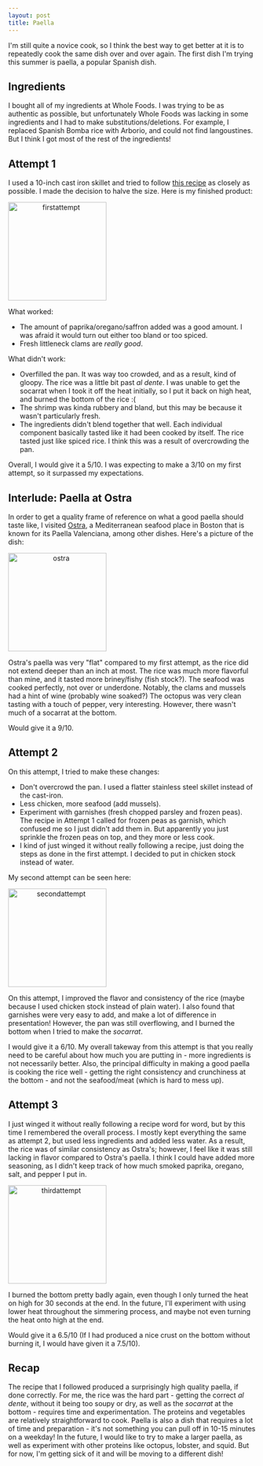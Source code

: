 ```yaml
---
layout: post
title: Paella
---
```


I'm still quite a novice cook, so I think the best way to get better at it is to repeatedly cook the same dish over and over again. The first dish I'm trying this summer is paella, a popular Spanish dish.

## Ingredients
I bought all of my ingredients at Whole Foods. I was trying to be as authentic as possible, but unfortunately Whole Foods was lacking in some ingredients and I had to make substitutions/deletions. For example, I replaced Spanish Bomba rice with Arborio, and could not find langoustines. But I think I got most of the rest of the ingredients!

## Attempt 1
I used a 10-inch cast iron skillet and tried to follow [this recipe][1] as closely as possible. I made the decision to halve the size. Here is my finished product:

<img style="text-align:center;" src="{{site.url}}/images/paella/paella1.jpg'" width="200" alt="firstattempt">

What worked:

* The amount of paprika/oregano/saffron added was a good amount. I was afraid it would turn out either too bland or too spiced.
* Fresh littleneck clams are *really good*. 

What didn't work:

* Overfilled the pan. It was way too crowded, and as a result, kind of gloopy. The rice was a little bit past *al dente*. I was unable to get the socarrat when I took it off the heat initially, so I put it back on high heat, and burned the bottom of the rice :(
* The shrimp was kinda rubbery and bland, but this may be because it wasn't particularly fresh. 
* The ingredients didn't blend together that well. Each individual component basically tasted like it had been cooked by itself. The rice tasted just like spiced rice. I think this was a result of overcrowding the pan.

Overall, I would give it a 5/10. I was expecting to make a 3/10 on my first attempt, so it surpassed my expectations. 

## Interlude: Paella at Ostra

In order to get a quality frame of reference on what a good paella should taste like, I visited [Ostra][2], a Mediterranean seafood place in Boston that is known for its Paella Valenciana, among other dishes. Here's a picture of the dish:

<img style="text-align:center;" src="{{site.url}}/images/paella/paellaOstra.jpg'" width="200" alt="ostra">

Ostra's paella was very "flat" compared to my first attempt, as the rice did not extend deeper than an inch at most. The rice was much more flavorful than mine, and it tasted more briney/fishy (fish stock?). The seafood was cooked perfectly, not over or underdone. Notably, the clams and mussels had a hint of wine (probably wine soaked?) The octopus was very clean tasting with a touch of pepper, very interesting. However, there wasn't much of a socarrat at the bottom.

Would give it a 9/10.


## Attempt 2
On this attempt, I tried to make these changes:

* Don't overcrowd the pan. I used a flatter stainless steel skillet instead of the cast-iron.
* Less chicken, more seafood (add mussels).
* Experiment with garnishes (fresh chopped parsley and frozen peas). The recipe in Attempt 1 called for frozen peas as garnish, which confused me so I just didn't add them in. But apparently you just sprinkle the frozen peas on top, and they more or less cook. 
* I kind of just winged it without really following a recipe, just doing the steps as done in the first attempt. I decided to put in chicken stock instead of water.

My second attempt can be seen here:

<img style="text-align:center;" src="{{site.url}}/images/paella/paella2.jpg'" width="200" alt="secondattempt">

On this attempt, I improved the flavor and consistency of the rice (maybe because I used chicken stock instead of plain water). I also found that garnishes were very easy to add, and make a lot of difference in presentation! However, the pan was still overflowing, and I burned the bottom when I tried to make the *socarrat*.

I would give it a 6/10. My overall takeway from this attempt is that you really need to be careful about how much you are putting in - more ingredients is not necessarily better. Also, the principal difficulty in making a good paella is cooking the rice well - getting the right consistency and crunchiness at the bottom - and not the seafood/meat (which is hard to mess up).

## Attempt 3
I just winged it without really following a recipe word for word, but by this time I remembered the overall process. I mostly kept everything the same as attempt 2, but used less ingredients and added less water. As a result, the rice was of similar consistency as Ostra's; however, I feel like it was still lacking in flavor compared to Ostra's paella. I think I could have added more seasoning, as I didn't keep track of how much smoked paprika, oregano, salt, and pepper I put in. 

<img style="text-align:center;" src="{{site.url}}/images/paella/paella3.jpg'" width="200" alt="thirdattempt">

I burned the bottom pretty badly again, even though I only turned the heat on high for 30 seconds at the end. In the future, I'll experiment with using lower heat throughout the simmering process, and maybe not even turning the heat onto high at the end.

Would give it a 6.5/10 (If I had produced a nice crust on the bottom without burning it, I would have given it a 7.5/10).

## Recap

The recipe that I followed produced a surprisingly high quality paella, if done correctly. For me, the rice was the hard part - getting the correct *al dente*, without it being too soupy or dry, as well as the *socarrat* at the bottom - requires time and experimentation. The proteins and vegetables are relatively straightforward to cook. Paella is also a dish that requires a lot of time and preparation - it's not something you can pull off in 10-15 minutes on a weekday! In the future, I would like to try to make a larger paella, as well as experiment with other proteins like octopus, lobster, and squid. But for now, I'm getting sick of it and will be moving to a different dish!


[1]:https://www.foodnetwork.com/recipes/tyler-florence/the-ultimate-paella-recipe-2117628
[2]:http://ostraboston.com/
